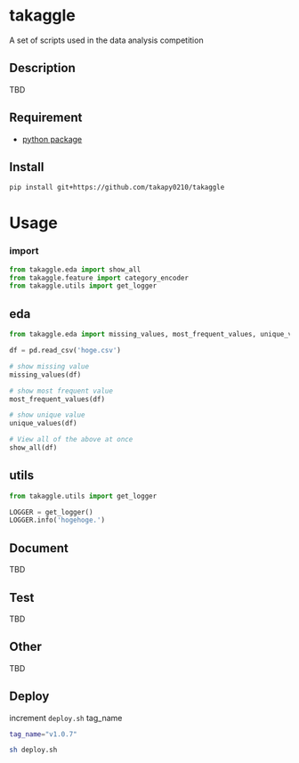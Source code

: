 # takaggle
A set of scripts used in the data analysis competition

## Description
TBD

## Requirement
- [python package](https://github.com/takapy0210/takaggle/blob/master/requirements.txt)

## Install
```sh
pip install git+https://github.com/takapy0210/takaggle
```

# Usage

### import

```python
from takaggle.eda import show_all
from takaggle.feature import category_encoder
from takaggle.utils import get_logger
```

## eda

```python
from takaggle.eda import missing_values, most_frequent_values, unique_values, show_all

df = pd.read_csv('hoge.csv')

# show missing value
missing_values(df)

# show most frequent value
most_frequent_values(df)

# show unique value
unique_values(df)

# View all of the above at once
show_all(df)
```

## utils

```python
from takaggle.utils import get_logger

LOGGER = get_logger()
LOGGER.info('hogehoge.')

```


## Document
TBD

## Test
TBD

## Other
TBD

## Deploy
increment `deploy.sh` tag_name

```sh
tag_name="v1.0.7"
```

```sh
sh deploy.sh
```
